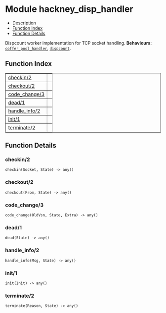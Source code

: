 

# Module hackney_disp_handler #
* [Description](#description)
* [Function Index](#index)
* [Function Details](#functions)


Dispcount worker implementation for TCP socket handling.
__Behaviours:__ [`coffer_pool_handler`](coffer_pool_handler.md), [`dispcount`](/Users/benoitc/work/hackney/deps/dispcount/doc/dispcount.md).
<a name="index"></a>

## Function Index ##


<table width="100%" border="1" cellspacing="0" cellpadding="2" summary="function index"><tr><td valign="top"><a href="#checkin-2">checkin/2</a></td><td></td></tr><tr><td valign="top"><a href="#checkout-2">checkout/2</a></td><td></td></tr><tr><td valign="top"><a href="#code_change-3">code_change/3</a></td><td></td></tr><tr><td valign="top"><a href="#dead-1">dead/1</a></td><td></td></tr><tr><td valign="top"><a href="#handle_info-2">handle_info/2</a></td><td></td></tr><tr><td valign="top"><a href="#init-1">init/1</a></td><td></td></tr><tr><td valign="top"><a href="#terminate-2">terminate/2</a></td><td></td></tr></table>


<a name="functions"></a>

## Function Details ##

<a name="checkin-2"></a>

### checkin/2 ###

`checkin(Socket, State) -> any()`


<a name="checkout-2"></a>

### checkout/2 ###

`checkout(From, State) -> any()`


<a name="code_change-3"></a>

### code_change/3 ###

`code_change(OldVsn, State, Extra) -> any()`


<a name="dead-1"></a>

### dead/1 ###

`dead(State) -> any()`


<a name="handle_info-2"></a>

### handle_info/2 ###

`handle_info(Msg, State) -> any()`


<a name="init-1"></a>

### init/1 ###

`init(Init) -> any()`


<a name="terminate-2"></a>

### terminate/2 ###

`terminate(Reason, State) -> any()`


